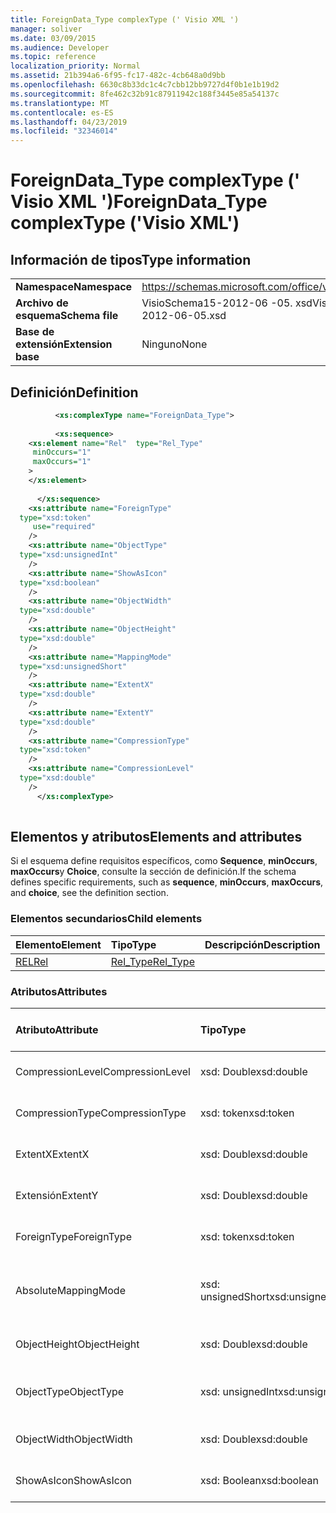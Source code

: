 ```yaml
---
title: ForeignData_Type complexType (' Visio XML ')
manager: soliver
ms.date: 03/09/2015
ms.audience: Developer
ms.topic: reference
localization_priority: Normal
ms.assetid: 21b394a6-6f95-fc17-482c-4cb648a0d9bb
ms.openlocfilehash: 6630c8b33dc1c4c7cbb12bb9727d4f0b1e1b19d2
ms.sourcegitcommit: 8fe462c32b91c87911942c188f3445e85a54137c
ms.translationtype: MT
ms.contentlocale: es-ES
ms.lasthandoff: 04/23/2019
ms.locfileid: "32346014"
---
```

# <a name="foreigndatatype-complextype-visio-xml"></a><span data-ttu-id="4fdac-102">ForeignData_Type complexType (' Visio XML ')</span><span class="sxs-lookup"><span data-stu-id="4fdac-102">ForeignData_Type complexType ('Visio XML')</span></span>

## <a name="type-information"></a><span data-ttu-id="4fdac-103">Información de tipos</span><span class="sxs-lookup"><span data-stu-id="4fdac-103">Type information</span></span>

|||
|:-----|:-----|
|<span data-ttu-id="4fdac-104">**Namespace**</span><span class="sxs-lookup"><span data-stu-id="4fdac-104">**Namespace**</span></span> <br/> |https://schemas.microsoft.com/office/visio/2011/1/core  <br/> |
|<span data-ttu-id="4fdac-105">**Archivo de esquema**</span><span class="sxs-lookup"><span data-stu-id="4fdac-105">**Schema file**</span></span> <br/> |<span data-ttu-id="4fdac-106">VisioSchema15-2012-06 -05. xsd</span><span class="sxs-lookup"><span data-stu-id="4fdac-106">VisioSchema15-2012-06-05.xsd</span></span>  <br/> |
|<span data-ttu-id="4fdac-107">**Base de extensión**</span><span class="sxs-lookup"><span data-stu-id="4fdac-107">**Extension base**</span></span> <br/> |<span data-ttu-id="4fdac-108">Ninguno</span><span class="sxs-lookup"><span data-stu-id="4fdac-108">None</span></span>  <br/> |
   
## <a name="definition"></a><span data-ttu-id="4fdac-109">Definición</span><span class="sxs-lookup"><span data-stu-id="4fdac-109">Definition</span></span>

```XML
          <xs:complexType name="ForeignData_Type">
          
          <xs:sequence>
    <xs:element name="Rel"  type="Rel_Type"
     minOccurs="1"
     maxOccurs="1"
    >
    </xs:element>
    
      </xs:sequence>
    <xs:attribute name="ForeignType"
  type="xsd:token"
     use="required"
    />
    <xs:attribute name="ObjectType"
  type="xsd:unsignedInt"
    />
    <xs:attribute name="ShowAsIcon"
  type="xsd:boolean"
    />
    <xs:attribute name="ObjectWidth"
  type="xsd:double"
    />
    <xs:attribute name="ObjectHeight"
  type="xsd:double"
    />
    <xs:attribute name="MappingMode"
  type="xsd:unsignedShort"
    />
    <xs:attribute name="ExtentX"
  type="xsd:double"
    />
    <xs:attribute name="ExtentY"
  type="xsd:double"
    />
    <xs:attribute name="CompressionType"
  type="xsd:token"
    />
    <xs:attribute name="CompressionLevel"
  type="xsd:double"
    />
      </xs:complexType>
      
```

## <a name="elements-and-attributes"></a><span data-ttu-id="4fdac-110">Elementos y atributos</span><span class="sxs-lookup"><span data-stu-id="4fdac-110">Elements and attributes</span></span>

<span data-ttu-id="4fdac-111">Si el esquema define requisitos específicos, como **Sequence**, **minOccurs**, **maxOccurs**y **Choice**, consulte la sección de definición.</span><span class="sxs-lookup"><span data-stu-id="4fdac-111">If the schema defines specific requirements, such as **sequence**, **minOccurs**, **maxOccurs**, and **choice**, see the definition section.</span></span> 
  
### <a name="child-elements"></a><span data-ttu-id="4fdac-112">Elementos secundarios</span><span class="sxs-lookup"><span data-stu-id="4fdac-112">Child elements</span></span>

|<span data-ttu-id="4fdac-113">**Elemento**</span><span class="sxs-lookup"><span data-stu-id="4fdac-113">**Element**</span></span>|<span data-ttu-id="4fdac-114">**Tipo**</span><span class="sxs-lookup"><span data-stu-id="4fdac-114">**Type**</span></span>|<span data-ttu-id="4fdac-115">**Descripción**</span><span class="sxs-lookup"><span data-stu-id="4fdac-115">**Description**</span></span>|
|:-----|:-----|:-----|
|[<span data-ttu-id="4fdac-116">REL</span><span class="sxs-lookup"><span data-stu-id="4fdac-116">Rel</span></span>](rel-element-foreigndata_type-complextypevisio-xml.md) <br/> |[<span data-ttu-id="4fdac-117">Rel_Type</span><span class="sxs-lookup"><span data-stu-id="4fdac-117">Rel_Type</span></span>](rel_type-complextypevisio-xml.md) <br/> ||
   
### <a name="attributes"></a><span data-ttu-id="4fdac-118">Atributos</span><span class="sxs-lookup"><span data-stu-id="4fdac-118">Attributes</span></span>

|<span data-ttu-id="4fdac-119">**Atributo**</span><span class="sxs-lookup"><span data-stu-id="4fdac-119">**Attribute**</span></span>|<span data-ttu-id="4fdac-120">**Tipo**</span><span class="sxs-lookup"><span data-stu-id="4fdac-120">**Type**</span></span>|<span data-ttu-id="4fdac-121">**Obligatorio**</span><span class="sxs-lookup"><span data-stu-id="4fdac-121">**Required**</span></span>|<span data-ttu-id="4fdac-122">**Descripción**</span><span class="sxs-lookup"><span data-stu-id="4fdac-122">**Description**</span></span>|<span data-ttu-id="4fdac-123">**Posibles valores**</span><span class="sxs-lookup"><span data-stu-id="4fdac-123">**Possible values**</span></span>|
|:-----|:-----|:-----|:-----|:-----|
|<span data-ttu-id="4fdac-124">CompressionLevel</span><span class="sxs-lookup"><span data-stu-id="4fdac-124">CompressionLevel</span></span>  <br/> |<span data-ttu-id="4fdac-125">xsd: Double</span><span class="sxs-lookup"><span data-stu-id="4fdac-125">xsd:double</span></span>  <br/> |<span data-ttu-id="4fdac-126">opcional</span><span class="sxs-lookup"><span data-stu-id="4fdac-126">optional</span></span>  <br/> ||<span data-ttu-id="4fdac-127">Valores del tipo xsd: Double.</span><span class="sxs-lookup"><span data-stu-id="4fdac-127">Values of the xsd:double type.</span></span>  <br/> |
|<span data-ttu-id="4fdac-128">CompressionType</span><span class="sxs-lookup"><span data-stu-id="4fdac-128">CompressionType</span></span>  <br/> |<span data-ttu-id="4fdac-129">xsd: token</span><span class="sxs-lookup"><span data-stu-id="4fdac-129">xsd:token</span></span>  <br/> |<span data-ttu-id="4fdac-130">opcional</span><span class="sxs-lookup"><span data-stu-id="4fdac-130">optional</span></span>  <br/> ||<span data-ttu-id="4fdac-131">Valores del tipo xsd: token.</span><span class="sxs-lookup"><span data-stu-id="4fdac-131">Values of the xsd:token type.</span></span>  <br/> |
|<span data-ttu-id="4fdac-132">ExtentX</span><span class="sxs-lookup"><span data-stu-id="4fdac-132">ExtentX</span></span>  <br/> |<span data-ttu-id="4fdac-133">xsd: Double</span><span class="sxs-lookup"><span data-stu-id="4fdac-133">xsd:double</span></span>  <br/> |<span data-ttu-id="4fdac-134">opcional</span><span class="sxs-lookup"><span data-stu-id="4fdac-134">optional</span></span>  <br/> ||<span data-ttu-id="4fdac-135">Valores del tipo xsd: Double.</span><span class="sxs-lookup"><span data-stu-id="4fdac-135">Values of the xsd:double type.</span></span>  <br/> |
|<span data-ttu-id="4fdac-136">Extensión</span><span class="sxs-lookup"><span data-stu-id="4fdac-136">ExtentY</span></span>  <br/> |<span data-ttu-id="4fdac-137">xsd: Double</span><span class="sxs-lookup"><span data-stu-id="4fdac-137">xsd:double</span></span>  <br/> |<span data-ttu-id="4fdac-138">opcional</span><span class="sxs-lookup"><span data-stu-id="4fdac-138">optional</span></span>  <br/> ||<span data-ttu-id="4fdac-139">Valores del tipo xsd: Double.</span><span class="sxs-lookup"><span data-stu-id="4fdac-139">Values of the xsd:double type.</span></span>  <br/> |
|<span data-ttu-id="4fdac-140">ForeignType</span><span class="sxs-lookup"><span data-stu-id="4fdac-140">ForeignType</span></span>  <br/> |<span data-ttu-id="4fdac-141">xsd: token</span><span class="sxs-lookup"><span data-stu-id="4fdac-141">xsd:token</span></span>  <br/> |<span data-ttu-id="4fdac-142">necesario</span><span class="sxs-lookup"><span data-stu-id="4fdac-142">required</span></span>  <br/> ||<span data-ttu-id="4fdac-143">Valores del tipo xsd: token.</span><span class="sxs-lookup"><span data-stu-id="4fdac-143">Values of the xsd:token type.</span></span>  <br/> |
|<span data-ttu-id="4fdac-144">Absolute</span><span class="sxs-lookup"><span data-stu-id="4fdac-144">MappingMode</span></span>  <br/> |<span data-ttu-id="4fdac-145">xsd: unsignedShort</span><span class="sxs-lookup"><span data-stu-id="4fdac-145">xsd:unsignedShort</span></span>  <br/> |<span data-ttu-id="4fdac-146">opcional</span><span class="sxs-lookup"><span data-stu-id="4fdac-146">optional</span></span>  <br/> ||<span data-ttu-id="4fdac-147">Valores del tipo xsd: unsignedShort.</span><span class="sxs-lookup"><span data-stu-id="4fdac-147">Values of the xsd:unsignedShort type.</span></span>  <br/> |
|<span data-ttu-id="4fdac-148">ObjectHeight</span><span class="sxs-lookup"><span data-stu-id="4fdac-148">ObjectHeight</span></span>  <br/> |<span data-ttu-id="4fdac-149">xsd: Double</span><span class="sxs-lookup"><span data-stu-id="4fdac-149">xsd:double</span></span>  <br/> |<span data-ttu-id="4fdac-150">opcional</span><span class="sxs-lookup"><span data-stu-id="4fdac-150">optional</span></span>  <br/> ||<span data-ttu-id="4fdac-151">Valores del tipo xsd: Double.</span><span class="sxs-lookup"><span data-stu-id="4fdac-151">Values of the xsd:double type.</span></span>  <br/> |
|<span data-ttu-id="4fdac-152">ObjectType</span><span class="sxs-lookup"><span data-stu-id="4fdac-152">ObjectType</span></span>  <br/> |<span data-ttu-id="4fdac-153">xsd: unsignedInt</span><span class="sxs-lookup"><span data-stu-id="4fdac-153">xsd:unsignedInt</span></span>  <br/> |<span data-ttu-id="4fdac-154">opcional</span><span class="sxs-lookup"><span data-stu-id="4fdac-154">optional</span></span>  <br/> ||<span data-ttu-id="4fdac-155">Valores del tipo xsd: unsignedInt.</span><span class="sxs-lookup"><span data-stu-id="4fdac-155">Values of the xsd:unsignedInt type.</span></span>  <br/> |
|<span data-ttu-id="4fdac-156">ObjectWidth</span><span class="sxs-lookup"><span data-stu-id="4fdac-156">ObjectWidth</span></span>  <br/> |<span data-ttu-id="4fdac-157">xsd: Double</span><span class="sxs-lookup"><span data-stu-id="4fdac-157">xsd:double</span></span>  <br/> |<span data-ttu-id="4fdac-158">opcional</span><span class="sxs-lookup"><span data-stu-id="4fdac-158">optional</span></span>  <br/> ||<span data-ttu-id="4fdac-159">Valores del tipo xsd: Double.</span><span class="sxs-lookup"><span data-stu-id="4fdac-159">Values of the xsd:double type.</span></span>  <br/> |
|<span data-ttu-id="4fdac-160">ShowAsIcon</span><span class="sxs-lookup"><span data-stu-id="4fdac-160">ShowAsIcon</span></span>  <br/> |<span data-ttu-id="4fdac-161">xsd: Boolean</span><span class="sxs-lookup"><span data-stu-id="4fdac-161">xsd:boolean</span></span>  <br/> |<span data-ttu-id="4fdac-162">opcional</span><span class="sxs-lookup"><span data-stu-id="4fdac-162">optional</span></span>  <br/> ||<span data-ttu-id="4fdac-163">Valores del tipo xsd: Boolean.</span><span class="sxs-lookup"><span data-stu-id="4fdac-163">Values of the xsd:boolean type.</span></span>  <br/> |
   

